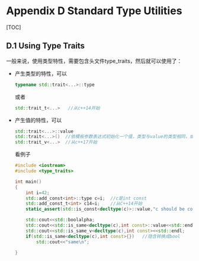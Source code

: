 # Appendix D Standard Type Utilities

[TOC]

## D.1 Using Type Traits

一般来说，使用类型特性，需要包含头文件type_traits，然后就可以使用了：

- 产生类型的特性，可以

    ~~~c++
    typename std::trait<...>::type
    ~~~

    或者

    ```c++
    std::trait_t<...>   //从c++14开始
    ```

- 产生值的特性，可以

    ```c++
    std::trait<...>::value
    std::trait<...>()  //依模板参数表达式初始化一个值，类型与value的类型相同，或者说做了次隐含转换,
    std::trait_v<...>  //从c++17开始
    ```

    看例子

    ```c++
    #include <iostream>
    #include <type_traits>
    
    int main()
    {
        int i=42;
        std::add_const<int>::type c=i;  //c是int const
        std::add_const_t<int> c14=i;   	//从C++14开始
        static_assert(std::is_const<decltype(c)>::value,"c should be const");
    
        std::cout<<std::boolalpha;
        std::cout<<std::is_same<decltype(c),int const>::value<<std::endl; 	//true
        std::cout<<std::is_same_v<decltype(c),int const><<std::endl;		//C++17
        if(std::is_same<decltype(c),int const>{})	//隐含转换成bool
            std::cout<<"same\n";
    
    }
    ```

    